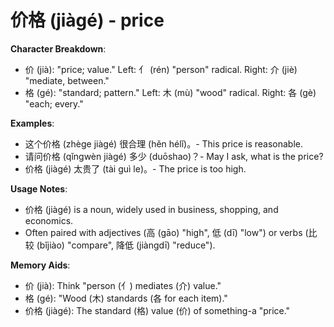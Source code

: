 # **价格 (jiàgé) - price**

**Character Breakdown**:  
- 价 (jià): "price; value." Left: 亻 (rén) "person" radical. Right: 介 (jiè) "mediate, between."  
- 格 (gé): "standard; pattern." Left: 木 (mù) "wood" radical. Right: 各 (gè) "each; every."

**Examples**:  
- 这个价格 (zhège jiàgé) 很合理 (hěn hélǐ)。- This price is reasonable.  
- 请问价格 (qǐngwèn jiàgé) 多少 (duōshao)？- May I ask, what is the price?  
- 价格 (jiàgé) 太贵了 (tài guì le)。- The price is too high.

**Usage Notes**:  
- 价格 (jiàgé) is a noun, widely used in business, shopping, and economics.  
- Often paired with adjectives (高 (gāo) "high", 低 (dī) "low") or verbs (比较 (bǐjiào) "compare", 降低 (jiàngdī) "reduce").

**Memory Aids**:  
- 价 (jià): Think "person (亻) mediates (介) value."  
- 格 (gé): "Wood (木) standards (各 for each item)."  
- 价格 (jiàgé): The standard (格) value (价) of something-a "price."
